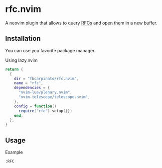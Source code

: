 # rfc.nvim

A neovim plugin that allows to query [RFCs](https://en.wikipedia.org/wiki/Request_for_Comments) and open them in a new buffer.

## Installation

You can use you favorite package manager.

Using lazy.nvim

```lua
return {
  {
    dir = "fbcarpinato/rfc.nvim",
    name = "rfc",
    dependencies = {
      "nvim-lua/plenary.nvim",
      "nvim-telescope/telescope.nvim",
    },
    config = function()
      require("rfc").setup({})
    end,
  },
}
```

## Usage

Example

```vim
:RFC
```
